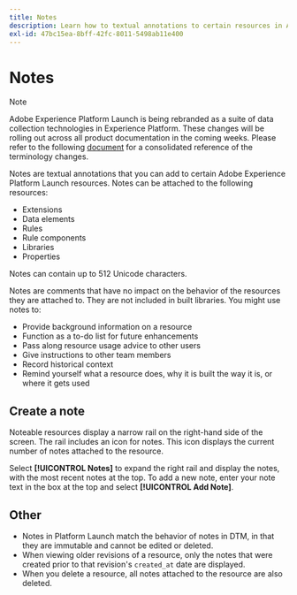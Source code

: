 ```yaml
---
title: Notes
description: Learn how to textual annotations to certain resources in Adobe Experience Platform Launch.
exl-id: 47bc15ea-8bff-42fc-8011-5498ab11e400
---
```

# Notes

>[!NOTE]
>
>Adobe Experience Platform Launch is being rebranded as a suite of data collection technologies in Experience Platform. These changes will be rolling out across all product documentation in the coming weeks. Please refer to the following [document](../../launch-name-updates) for a consolidated reference of the terminology changes.

Notes are textual annotations that you can add to certain Adobe Experience Platform Launch resources.  Notes can be attached to the following resources:

* Extensions
* Data elements
* Rules
* Rule components
* Libraries
* Properties

Notes can contain up to 512 Unicode characters.  

Notes are comments that have no impact on the behavior of the resources they are attached to.  They are not included in built libraries.  You might use notes to:

* Provide background information on a resource
* Function as a to-do list for future enhancements
* Pass along resource usage advice to other users
* Give instructions to other team members
* Record historical context
* Remind yourself what a resource does, why it is built the way it is, or where it gets used

## Create a note

Noteable resources display a narrow rail on the right-hand side of the screen.  The rail includes an icon for notes.  This icon displays the current number of notes attached to the resource.

Select **[!UICONTROL Notes]** to expand the right rail and display the notes, with the most recent notes at the top.  To add a new note, enter your note text in the box at the top and select **[!UICONTROL Add Note]**.

## Other

* Notes in Platform Launch match the behavior of notes in DTM, in that they are immutable and cannot be edited or deleted.
* When viewing older revisions of a resource, only the notes that were created prior to that revision's `created_at` date are displayed.
* When you delete a resource, all notes attached to the resource are also deleted.
